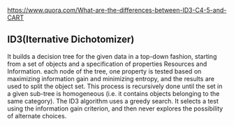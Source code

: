 https://www.quora.com/What-are-the-differences-between-ID3-C4-5-and-CART

## ID3(Iternative Dichotomizer)

It builds a decision tree for the given data in a top-down fashion, starting from a set of objects and a specification of properties Resources and Information. each node of the tree, one property is tested based on maximizing information gain and minimizing entropy, and the results are used to split the object set. This process is recursively done until the set in a given sub-tree is homogeneous (i.e. it contains objects belonging to the same category). The ID3 algorithm uses a greedy search. It selects a test using the information gain criterion, and then never explores the possibility of alternate choices.
